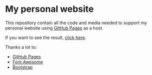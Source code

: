 # My personal website

This repository contain all the code and media needed to support my personal website using [GitHub Pages](https://pages.github.com/) as a host.

If you want to see the result, [click here](http://spaccesi.com/). 

Thanks a lot to:
- [GitHub Pages](https://pages.github.com/)
- [Font Awesome](https://fontawesome.com/)
- [Bootstrap](https://getbootstrap.com/)
